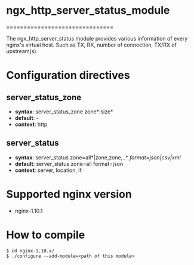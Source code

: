 # ngx_http_server_status_module
===============================

The ngx_http_server_status module provides various information of every nginx's virtual host. Such as TX, RX, number of connection, TX/RX of upstream(s).

Configuration directives
========================
server_status_zone
------------------
* **syntax**: server_status_zone zone*:size*
* **default**: -
* **context**: http

server_status
--------------------
* **syntax**: server_status zone=all*|zone,zone,..* *format=json|csv|xml*
* **default**: server_status zone=all format=json
* **context**: server, location, if


Supported nginx version
=======================

* nginx-1.10.1

How to compile
==============

	$ cd nginx-1.10.x/
	$ ./configure --add-module=<path of this module>


